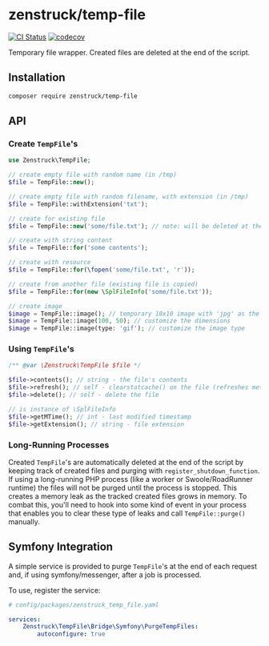 # zenstruck/temp-file

[![CI Status](https://github.com/zenstruck/temp-file/workflows/CI/badge.svg)](https://github.com/zenstruck/temp-file/actions?query=workflow%3ACI)
[![codecov](https://codecov.io/gh/zenstruck/temp-file/branch/1.x/graph/badge.svg?token=X5OYYQKR7B)](https://codecov.io/gh/zenstruck/temp-file)

Temporary file wrapper. Created files are deleted at the end of the script.

## Installation

```bash
composer require zenstruck/temp-file
```

## API

### Create `TempFile`'s

```php
use Zenstruck\TempFile;

// create empty file with random name (in /tmp)
$file = TempFile::new();

// create empty file with random filename, with extension (in /tmp)
$file = TempFile::withExtension('txt');

// create for existing file
$file = TempFile::new('some/file.txt'); // note: will be deleted at the end of the script

// create with string content
$file = TempFile::for('some contents');

// create with resource
$file = TempFile::for(\fopen('some/file.txt', 'r'));

// create from another file (existing file is copied)
$file = TempFile::for(new \SplFileInfo('some/file.txt'));

// create image
$image = TempFile::image(); // temporary 10x10 image with 'jpg' as the extension
$image = TempFile::image(100, 50); // customize the dimensions
$image = TempFile::image(type: 'gif'); // customize the image type
```

### Using `TempFile`'s

```php
/** @var \Zenstruck\TempFile $file */

$file->contents(); // string - the file's contents
$file->refresh(); // self - clearstatcache() on the file (refreshes metadata)
$file->delete(); // self - delete the file

// is instance of \SplFileInfo
$file->getMTime(); // int - last modified timestamp
$file->getExtension(); // string - file extension
```

### Long-Running Processes

Created `TempFile`'s are automatically deleted at the end of the script by keeping
track of created files and purging with `register_shutdown_function`. If using a
long-running PHP process (like a worker or Swoole/RoadRunner runtime) the files
will not be purged until the process is stopped. This creates a memory leak as the
tracked created files grows in memory. To combat this, you'll need to hook into
some kind of event in your process that enables you to clear these type of leaks
and call `TempFile::purge()` manually.

## Symfony Integration

A simple service is provided to purge `TempFile`'s at the end of each request
and, if using symfony/messenger, after a job is processed.

To use, register the service:

```yaml
# config/packages/zenstruck_temp_file.yaml

services:
    Zenstruck\TempFile\Bridge\Symfony\PurgeTempFiles:
        autoconfigure: true
```
